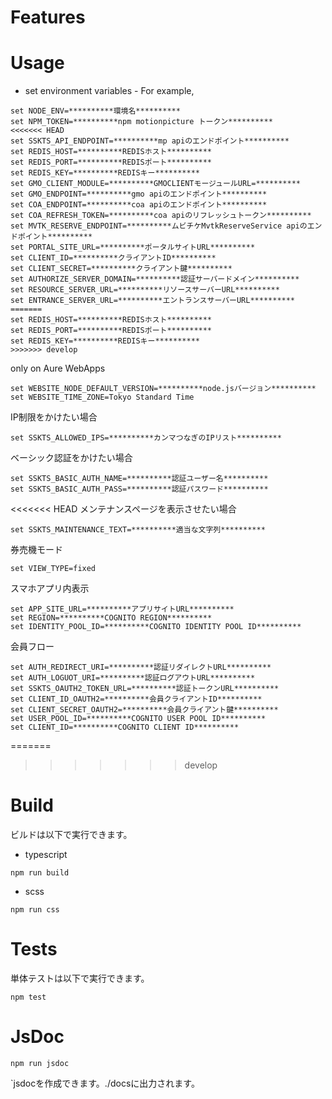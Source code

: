 # Features


# Usage

* set environment variables - For example,

```shell
set NODE_ENV=**********環境名**********
set NPM_TOKEN=**********npm motionpicture トークン**********
<<<<<<< HEAD
set SSKTS_API_ENDPOINT=**********mp apiのエンドポイント**********
set REDIS_HOST=**********REDISホスト**********
set REDIS_PORT=**********REDISポート**********
set REDIS_KEY=**********REDISキー**********
set GMO_CLIENT_MODULE=**********GMOCLIENTモージュールURL=**********
set GMO_ENDPOINT=**********gmo apiのエンドポイント**********
set COA_ENDPOINT=**********coa apiのエンドポイント**********
set COA_REFRESH_TOKEN=**********coa apiのリフレッシュトークン**********
set MVTK_RESERVE_ENDPOINT=**********ムビチケMvtkReserveService apiのエンドポイント**********
set PORTAL_SITE_URL=**********ポータルサイトURL**********
set CLIENT_ID=**********クライアントID**********
set CLIENT_SECRET=**********クライアント鍵**********
set AUTHORIZE_SERVER_DOMAIN=**********認証サーバードメイン**********
set RESOURCE_SERVER_URL=**********リソースサーバーURL**********
set ENTRANCE_SERVER_URL=**********エントランスサーバーURL**********
=======
set REDIS_HOST=**********REDISホスト**********
set REDIS_PORT=**********REDISポート**********
set REDIS_KEY=**********REDISキー**********
>>>>>>> develop
```

only on Aure WebApps

```shell
set WEBSITE_NODE_DEFAULT_VERSION=**********node.jsバージョン**********
set WEBSITE_TIME_ZONE=Tokyo Standard Time
```

IP制限をかけたい場合

```shell
set SSKTS_ALLOWED_IPS=**********カンマつなぎのIPリスト**********
```

ベーシック認証をかけたい場合

```shell
set SSKTS_BASIC_AUTH_NAME=**********認証ユーザー名**********
set SSKTS_BASIC_AUTH_PASS=**********認証パスワード**********
```

<<<<<<< HEAD
メンテナンスページを表示させたい場合

```shell
set SSKTS_MAINTENANCE_TEXT=**********適当な文字列**********
```

券売機モード

```shell
set VIEW_TYPE=fixed
```

スマホアプリ内表示

```shell
set APP_SITE_URL=**********アプリサイトURL**********
set REGION=**********COGNITO REGION**********
set IDENTITY_POOL_ID=**********COGNITO IDENTITY POOL ID**********
```

会員フロー
```shell
set AUTH_REDIRECT_URI=**********認証リダイレクトURL**********
set AUTH_LOGUOT_URI=**********認証ログアウトURL**********
set SSKTS_OAUTH2_TOKEN_URL=**********認証トークンURL**********
set CLIENT_ID_OAUTH2=**********会員クライアントID**********
set CLIENT_SECRET_OAUTH2=**********会員クライアント鍵**********
set USER_POOL_ID=**********COGNITO USER POOL ID**********
set CLIENT_ID=**********COGNITO CLIENT ID**********
```

=======
>>>>>>> develop
# Build

ビルドは以下で実行できます。
- typescript
```shell
npm run build
```

- scss
```shell
npm run css
```

# Tests

単体テストは以下で実行できます。

```shell
npm test
```

<!-- UIテストは以下で実行できます。

```shell
npm ui-test
``` -->

# JsDoc

```shell
npm run jsdoc
```

`jsdocを作成できます。./docsに出力されます。

